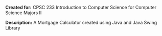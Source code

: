 **Created for:** CPSC 233  Introduction to Computer Science for Computer Science Majors II

**Description:** A Mortgage Calculator created using Java and Java Swing Library
